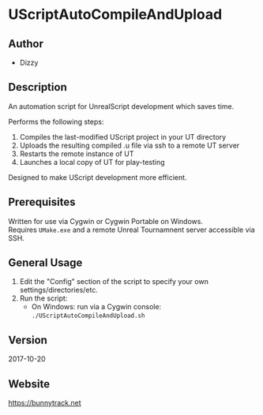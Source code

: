 # UScriptAutoCompileAndUpload

## Author
* Dizzy

## Description
An automation script for UnrealScript development which saves time.

Performs the following steps:
1. Compiles the last-modified UScript project in your UT directory
2. Uploads the resulting compiled .u file via ssh to a remote UT server
3. Restarts the remote instance of UT
4. Launches a local copy of UT for play-testing

Designed to make UScript development more efficient.

## Prerequisites
Written for use via Cygwin or Cygwin Portable on Windows.  
Requires `UMake.exe` and a remote Unreal Tournamnent server accessible via SSH.

## General Usage
1. Edit the "Config" section of the script to specify your own settings/directories/etc.
2. Run the script:
    * On Windows: run via a Cygwin console: `./UScriptAutoCompileAndUpload.sh`

## Version
2017-10-20

## Website
https://bunnytrack.net
